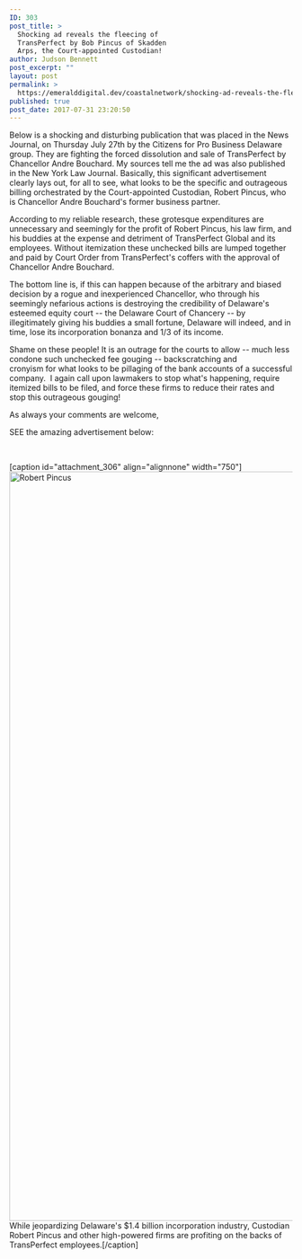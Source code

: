 ```yaml
---
ID: 303
post_title: >
  Shocking ad reveals the fleecing of
  TransPerfect by Bob Pincus of Skadden
  Arps, the Court-appointed Custodian!
author: Judson Bennett
post_excerpt: ""
layout: post
permalink: >
  https://emeralddigital.dev/coastalnetwork/shocking-ad-reveals-the-fleecing-of-transperfect-by-bob-pincus-of-skadden-arps-the-court-appointed-custodian/
published: true
post_date: 2017-07-31 23:20:50
---
```

Below is a shocking and disturbing publication that was placed in the News Journal, on Thursday July 27th by the Citizens for Pro Business Delaware group. They are fighting the forced dissolution and sale of TransPerfect by Chancellor Andre Bouchard. My sources tell me the ad was also published in the New York Law Journal. Basically, this significant advertisement clearly lays out, for all to see, what looks to be the specific and outrageous billing orchestrated by the Court-appointed Custodian, Robert Pincus, who is Chancellor Andre Bouchard's former business partner.

According to my reliable research, these grotesque expenditures are unnecessary and seemingly for the profit of Robert Pincus, his law firm, and his buddies at the expense and detriment of TransPerfect Global and its employees. Without itemization these unchecked bills are lumped together and paid by Court Order from TransPerfect's coffers with the approval of Chancellor Andre Bouchard.

The bottom line is, if this can happen because of the arbitrary and biased decision by a rogue and inexperienced Chancellor, who through his seemingly nefarious actions is destroying the credibility of Delaware's esteemed equity court -- the Delaware Court of Chancery -- by illegitimately giving his buddies a small fortune, Delaware will indeed, and in time, lose its incorporation bonanza and 1/3 of its income.

Shame on these people! It is an outrage for the courts to allow -- much less condone such unchecked fee gouging -- backscratching and cronyism for what looks to be pillaging of the bank accounts of a successful company.  I again call upon lawmakers to stop what's happening, require itemized bills to be filed, and force these firms to reduce their rates and stop this outrageous gouging!

As always your comments are welcome,

SEE the amazing advertisement below:

&nbsp;

[caption id="attachment_306" align="alignnone" width="750"]<img class="alignnone size-full wp-image-306" src="http://emeralddigital.dev/coastalnetwork/wp-content/uploads/2017/07/pincus-ad-copy.jpg" alt="Robert Pincus" width="750" height="1334" /> While jeopardizing Delaware's $1.4 billion incorporation industry, Custodian Robert Pincus and other high-powered firms are profiting on the backs of TransPerfect employees.[/caption]